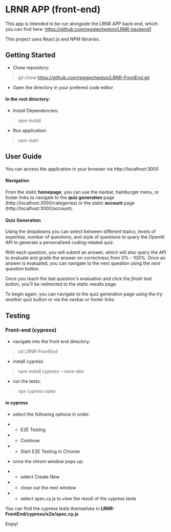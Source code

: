 # LRNR APP (front-end)

This app is intended to be run alongside the LRNR APP back-end, which you can find here: https://github.com/reggiecheston/LRNR-backend1

This project uses React.js and NPM libraries.

## Getting Started

- Clone repository:

> git clone https://github.com/reggiecheston/LRNR-FrontEnd.git

- Open the directory in your prefered code editor

#### In the root directory:

- Install Dependencies:

> npm install

- Run application:

> npm start

## User Guide

You can access the application in your browser via http://localhost:3000

#### Navigation

From the static **homepage**, you can use the navbar, hamburger menu, or footer links to navigate to the **quiz generation** page (http://localhost:3000/categories) or the static **account** page (http://localhost:3000/account).

#### Quiz Generation

Using the dropdowns you can select between different topics, levels of expertise, number of questions, and style of questions to query the OpenAI API to generate a personalized coding-related quiz.

With each question, you will submit an answer, which will also query the API to evaluate and grade the answer on correctness from 0% - 100%. Once an answer is evaluated, you can navigate to the next question using the _next question_ button.

Once you reach the last question's evaluation and click the _finish test_ button, you'll be redirected to the static results page.

To begin again, you can navigate to the quiz generation page using the _try another quiz_ button or via the navbar or footer links

## Testing

### Front-end (cypress)

- navigate into the front end directory:

> cd LRNR-FrontEnd

- install cypress

> npm install cypress --save-dev

- run the tests:

> npx cypress open

#### in cypress

- select the following options in order:
- - E2E Testing
- - Continue
- - Start E2E Testing in Chrome

- once the chrom window pops up:
- - select Create New
- - close out the next window
- - select spec.cy.js to view the result of the cypress tests

You can find the cypress tests themselves in **LRNR-FrontEnd/cypress/e2e/spec.cy.js**

Enjoy!
